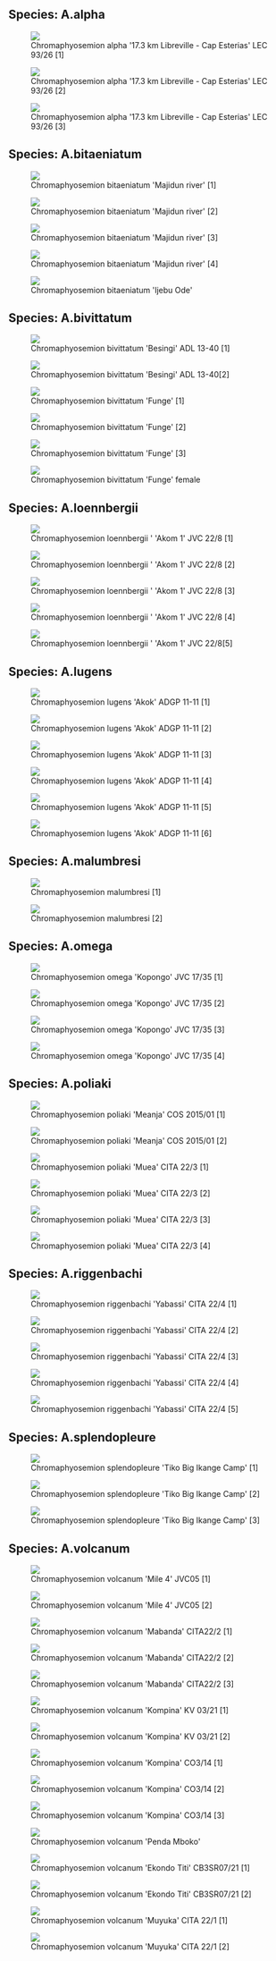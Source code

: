 
## Species: A.alpha

<figure>
  <img src="https://thekillifish.net/index_ATTACHMENTS/20250904-Alpha_Good_7615.jpg" />
  <figcaption>Chromaphyosemion alpha '17.3 km Libreville - Cap Esterias' LEC 93/26 [1]</figcaption>
</figure>

<figure>
  <img src="https://thekillifish.net/index_ATTACHMENTS/20250904-Alpha_Good7643.jpg" />
  <figcaption>Chromaphyosemion alpha '17.3 km Libreville - Cap Esterias' LEC 93/26 [2]</figcaption>
</figure>

<figure>
  <img src="https://thekillifish.net/index_ATTACHMENTS/20250904-Alpha_OK_7638.jpg" />
  <figcaption>Chromaphyosemion alpha '17.3 km Libreville - Cap Esterias' LEC 93/26 [3]</figcaption>
</figure>

## Species: A.bitaeniatum

<figure>
  <img src="https://thekillifish.net/index_ATTACHMENTS/20250122-bitaeniatum_Majidun_river_5294.jpg" />
  <figcaption>Chromaphyosemion bitaeniatum 'Majidun river' [1]</figcaption>
</figure>

<figure>
  <img src="https://thekillifish.net/index_ATTACHMENTS/20250122-bitaeniatum_Majidun_river_5438.jpg" />
  <figcaption>Chromaphyosemion bitaeniatum 'Majidun river' [2]</figcaption>
</figure>

<figure>
  <img src="https://thekillifish.net/index_ATTACHMENTS/20250123-bitaeniatum_Majidun_river_5934-3.jpg" />
  <figcaption>Chromaphyosemion bitaeniatum 'Majidun river' [3]</figcaption>
</figure>

<figure>
  <img src="https://thekillifish.net/index_ATTACHMENTS/20250123-bitaeniatum_Majidun_river_5941.jpg" />
  <figcaption>Chromaphyosemion bitaeniatum 'Majidun river' [4]</figcaption>
</figure>

<figure>
  <img src="https://thekillifish.net/index_ATTACHMENTS/20190619-Chrom_bitaeniatum_DSC_1919.jpg" />
  <figcaption>Chromaphyosemion bitaeniatum 'Ijebu Ode'</figcaption>
</figure>

## Species: A.bivittatum

<figure>
  <img src="https://thekillifish.net/index_ATTACHMENTS/20190618_Chrom_bivittatum_Besingui-DSC_1683-Enhanced-NR.jpg" />
  <figcaption>Chromaphyosemion bivittatum 'Besingi' ADL 13-40 [1]</figcaption>
</figure>

<figure>
  <img src="https://thekillifish.net/index_ATTACHMENTS/20190618-Chrom.bivittatum_Besingui_DSC_1704-Enhanced-NR.jpg" />
  <figcaption>Chromaphyosemion bivittatum 'Besingi' ADL 13-40[2]</figcaption>
</figure>

<figure>
  <img src="https://thekillifish.net/index_ATTACHMENTS/DSC_0598_biv_funge_LR.jpg" />
  <figcaption>Chromaphyosemion bivittatum 'Funge' [1]</figcaption>
</figure>

<figure>
  <img src="https://thekillifish.net/index_ATTACHMENTS/DSC_0407_biv_funge_LR.jpg" />
  <figcaption>Chromaphyosemion bivittatum 'Funge' [2] </figcaption>
</figure>

<figure>
  <img src="https://thekillifish.net/index_ATTACHMENTS/bivittatum_Funge.jpg" />
  <figcaption>Chromaphyosemion bivittatum 'Funge' [3] </figcaption>
</figure>

<figure>
  <img src="https://thekillifish.net/index_ATTACHMENTS/DSC_0675_biv_female_LR.jpg" />
  <figcaption>Chromaphyosemion bivittatum 'Funge' female</figcaption>
</figure>

## Species: A.loennbergii

<figure>
  <img src="https://thekillifish.net/index_ATTACHMENTS/20250923-loennbergii_GOOD_8344.jpg" />
  <figcaption>Chromaphyosemion loennbergii ' 'Akom 1' JVC 22/8 [1]</figcaption>
</figure>

<figure>
  <img src="https://thekillifish.net/index_ATTACHMENTS/20250923-loennbergii_OK_8353.jpg" />
  <figcaption>Chromaphyosemion loennbergii ' 'Akom 1' JVC 22/8 [2]</figcaption>
</figure>

<figure>
  <img src="https://thekillifish.net/index_ATTACHMENTS/20250923-loennbergii_OK_8333.jpg" />
  <figcaption>Chromaphyosemion loennbergii ' 'Akom 1' JVC 22/8 [3]</figcaption>
</figure>

<figure>
  <img src="https://thekillifish.net/index_ATTACHMENTS/20250923-loennbergii_OK_8307.jpg" />
  <figcaption>Chromaphyosemion loennbergii ' 'Akom 1' JVC 22/8 [4]</figcaption>
</figure>

<figure>
  <img src="https://thekillifish.net/index_ATTACHMENTS/20250904-loennbergii_Good_7626.jpg" />
  <figcaption>Chromaphyosemion loennbergii ' 'Akom 1' JVC 22/8[5]</figcaption>
</figure>

## Species: A.lugens

<figure>
  <img src="https://thekillifish.net/index_ATTACHMENTS/20250922-lugens_7882_BEST.jpg" />
  <figcaption>Chromaphyosemion lugens 'Akok' ADGP 11-11 [1]</figcaption>
</figure>

<figure>
  <img src="https://thekillifish.net/index_ATTACHMENTS/20250922-lugens_7853_GOOD.jpg" />
  <figcaption>Chromaphyosemion lugens 'Akok' ADGP 11-11 [2]</figcaption>
</figure>

<figure>
  <img src="https://thekillifish.net/index_ATTACHMENTS/20250922-lugens_7813_GOOD.jpg" />
  <figcaption>Chromaphyosemion lugens 'Akok' ADGP 11-11 [3]</figcaption>
</figure>

<figure>
  <img src="https://thekillifish.net/index_ATTACHMENTS/20250922-lugens_7823_OK.jpg" />
  <figcaption>Chromaphyosemion lugens 'Akok' ADGP 11-11 [4]</figcaption>
</figure>

<figure>
  <img src="https://thekillifish.net/index_ATTACHMENTS/Chromaphyosemion_lugen_DSC_2918_GOOD.jpg" />
  <figcaption>Chromaphyosemion lugens 'Akok' ADGP 11-11 [5]</figcaption>
</figure>

<figure>
  <img src="https://thekillifish.net/index_ATTACHMENTS/Chromaphyosemion_lugens_DSC_3389_BEST.jpg" />
  <figcaption>Chromaphyosemion lugens 'Akok' ADGP 11-11 [6]</figcaption>
</figure>

## Species: A.malumbresi

<figure>
  <img src="https://thekillifish.net/index_ATTACHMENTS/Chromaphyosemion_malumbresi_DSC_3265_BEST.jpg" />
  <figcaption>Chromaphyosemion malumbresi [1]</figcaption>
</figure>

<figure>
  <img src="https://thekillifish.net/index_ATTACHMENTS/Chromaphyosemion_malumbresi_DSC_2756_GOOD.jpg" />
  <figcaption>Chromaphyosemion malumbresi [2]</figcaption>
</figure>

## Species: A.omega

<figure>
  <img src="https://thekillifish.net/index_ATTACHMENTS/20250516_Chrom_omega__6984.jpg" />
  <figcaption>Chromaphyosemion omega 'Kopongo' JVC 17/35 [1]</figcaption>
</figure>

<figure>
  <img src="https://thekillifish.net/index_ATTACHMENTS/20250514_Chrom_omega_new_GOOD_6800.jpg" />
  <figcaption>Chromaphyosemion omega 'Kopongo' JVC 17/35 [2]</figcaption>
</figure>

<figure>
  <img src="https://thekillifish.net/index_ATTACHMENTS/20250514_Chrom_omega_new_GOOD_6896.jpg" />
  <figcaption>Chromaphyosemion omega 'Kopongo' JVC 17/35 [3]</figcaption>
</figure>

<figure>
  <img src="https://thekillifish.net/index_ATTACHMENTS/20250514_Chrom_omega_new_GOOD_6907.jpg" />
  <figcaption>Chromaphyosemion omega 'Kopongo' JVC 17/35 [4]</figcaption>
</figure>

## Species: A.poliaki

<figure>
  <img src="https://thekillifish.net/index_ATTACHMENTS/Chromaphyosemion_poliaki_COS_2015_Meanja_01_DSC_4824_LR.jpg" />
  <figcaption>Chromaphyosemion poliaki 'Meanja' COS 2015/01 [1]</figcaption>
</figure>

<figure>
  <img src="https://thekillifish.net/index_ATTACHMENTS/20210303-Chrom_poliaki_Meanja_DSC_5139.jpg" />
  <figcaption>Chromaphyosemion poliaki 'Meanja' COS 2015/01 [2]</figcaption>
</figure>

<figure>
  <img src="https://thekillifish.net/index_ATTACHMENTS/20250122-poliaki_Muea_5470_GOOD.jpg" />
  <figcaption>Chromaphyosemion poliaki 'Muea' CITA 22/3 [1]</figcaption>
</figure>

<figure>
  <img src="https://thekillifish.net/index_ATTACHMENTS/20250123-poliaki_Muea_5620_GOOD.jpg" />
  <figcaption>Chromaphyosemion poliaki 'Muea' CITA 22/3 [2]</figcaption>
</figure>

<figure>
  <img src="https://thekillifish.net/index_ATTACHMENTS/20250123-poliaki_Muea_6022_GOOD.jpg" />
  <figcaption>Chromaphyosemion poliaki 'Muea' CITA 22/3 [3]</figcaption>
</figure>

<figure>
  <img src="https://thekillifish.net/index_ATTACHMENTS/20250123-poliaki_Muea_6194_GOOD.jpg" />
  <figcaption>Chromaphyosemion poliaki 'Muea' CITA 22/3 [4]</figcaption>
</figure>

## Species: A.riggenbachi

<figure>
  <img src="https://thekillifish.net/index_ATTACHMENTS/20250923-rig_8211_GOOD.jpg" />
  <figcaption>Chromaphyosemion riggenbachi 'Yabassi' CITA 22/4 [1] </figcaption>
</figure>

<figure>
  <img src="https://thekillifish.net/index_ATTACHMENTS/20250923-rig_8274_OK.jpg" />
  <figcaption>Chromaphyosemion riggenbachi 'Yabassi' CITA 22/4 [2] </figcaption>
</figure>

<figure>
  <img src="https://thekillifish.net/index_ATTACHMENTS/20250923-rig_8294_OK.jpg" />
  <figcaption>Chromaphyosemion riggenbachi 'Yabassi' CITA 22/4 [3] </figcaption>
</figure>

<figure>
  <img src="https://thekillifish.net/index_ATTACHMENTS/DSC_0620_riggenbachi_LR.jpg" />
  <figcaption>Chromaphyosemion riggenbachi 'Yabassi' CITA 22/4 [4] </figcaption>
</figure>

<figure>
  <img src="https://thekillifish.net/index_ATTACHMENTS/20230407-riggenbachi_DSC_8965.jpg" />
  <figcaption>Chromaphyosemion riggenbachi 'Yabassi' CITA 22/4 [5] </figcaption>
</figure>

## Species: A.splendopleure

<figure>
  <img src="https://thekillifish.net/index_ATTACHMENTS/Chromaphyosemion_splendopleure_Tiko_Big_Ikange_Camp_DSC_4793_LR.jpg" />
  <figcaption>Chromaphyosemion splendopleure 'Tiko Big Ikange Camp' [1]</figcaption>
</figure>

<figure>
  <img src="https://thekillifish.net/index_ATTACHMENTS/Chromaphyosemion_splendopleure_Tiko_Big_Ikange_Camp-DSC_5207.jpg" />
  <figcaption>Chromaphyosemion splendopleure 'Tiko Big Ikange Camp' [2]</figcaption>
</figure>

<figure>
  <img src="https://thekillifish.net/index_ATTACHMENTS/Chromaphyosemion_splendopleure_Tiko_Big_Ikange_Camp-DSC_5086.jpg" />
  <figcaption>Chromaphyosemion splendopleure 'Tiko Big Ikange Camp' [3]</figcaption>
</figure>

## Species: A.volcanum

<figure>
  <img src="https://thekillifish.net/index_ATTACHMENTS/20221204-DSC_8310-Enhanced-NR.jpg" />
  <figcaption>Chromaphyosemion volcanum 'Mile 4' JVC05 [1]</figcaption>
</figure>

<figure>
  <img src="https://thekillifish.net/index_ATTACHMENTS/20221204-DSC_8326-Chromaphyosemion_volcanum_mile4_Enhanced-NR.jpg" />
  <figcaption>Chromaphyosemion volcanum 'Mile 4' JVC05 [2]</figcaption>
</figure>

<figure>
  <img src="https://thekillifish.net/index_ATTACHMENTS/DSC_0047_mabanda_LR.jpg" />
  <figcaption>Chromaphyosemion volcanum 'Mabanda' CITA22/2 [1]</figcaption>
</figure>

<figure>
  <img src="https://thekillifish.net/index_ATTACHMENTS/20250904-Mabanda_Good_7703.jpg" />
  <figcaption>Chromaphyosemion volcanum 'Mabanda' CITA22/2 [2] </figcaption>
</figure>

<figure>
  <img src="https://thekillifish.net/index_ATTACHMENTS/20250904-Mabanda_Good_7717.jpg" />
  <figcaption>Chromaphyosemion volcanum 'Mabanda' CITA22/2 [3]</figcaption>
</figure>

<figure>
  <img src="https://thekillifish.net/index_ATTACHMENTS/Chromaphyosemion_volcanum_Kompina_KV_03-21_DSC_2318.jpg" />
  <figcaption>Chromaphyosemion volcanum 'Kompina' KV 03/21 [1] </figcaption>
</figure>

<figure>
  <img src="https://thekillifish.net/index_ATTACHMENTS/Chromaphyosemion_volcanum_Kompina_KV_03-21_DSC_2322.jpg" />
  <figcaption>Chromaphyosemion volcanum 'Kompina' KV 03/21 [2] </figcaption>
</figure>

<figure>
  <img src="https://thekillifish.net/index_ATTACHMENTS/DSC_8306_kompina_LR.jpg" />
  <figcaption>Chromaphyosemion volcanum 'Kompina' CO3/14 [1]</figcaption>
</figure>

<figure>
  <img src="https://thekillifish.net/index_ATTACHMENTS/20221204-DSC_8275_kompina_LR.jpg" />
  <figcaption>Chromaphyosemion volcanum 'Kompina' CO3/14 [2]</figcaption>
</figure>

<figure>
  <img src="https://thekillifish.net/index_ATTACHMENTS/DSC_0404_Kompina_LR.jpg" />
  <figcaption>Chromaphyosemion volcanum 'Kompina' CO3/14 [3]</figcaption>
</figure>

<figure>
  <img src="https://thekillifish.net/index_ATTACHMENTS/20250904-Penda_Mboko_7622.jpg" />
  <figcaption>Chromaphyosemion volcanum 'Penda Mboko'</figcaption>
</figure>

<figure>
  <img src="https://thekillifish.net/index_ATTACHMENTS/20230201-Ekondo_titi_DSC_8818.jpg" />
  <figcaption>Chromaphyosemion volcanum 'Ekondo Titi' CB3SR07/21 [1]</figcaption>
</figure>

<figure>
  <img src="https://thekillifish.net/index_ATTACHMENTS/DSC_6431_Ekondo_titi_enhanced.jpg" />
  <figcaption>Chromaphyosemion volcanum 'Ekondo Titi' CB3SR07/21 [2]</figcaption>
</figure>

<figure>
  <img src="https://thekillifish.net/index_ATTACHMENTS/20250904-Muyuka_Good_7724.jpg" />
  <figcaption>Chromaphyosemion volcanum 'Muyuka' CITA 22/1 [1]</figcaption>
</figure>

<figure>
  <img src="https://thekillifish.net/index_ATTACHMENTS/20250414-C_volcanum_Muyuka_6347.jpg" />
  <figcaption>Chromaphyosemion volcanum 'Muyuka' CITA 22/1 [2]</figcaption>
</figure>
